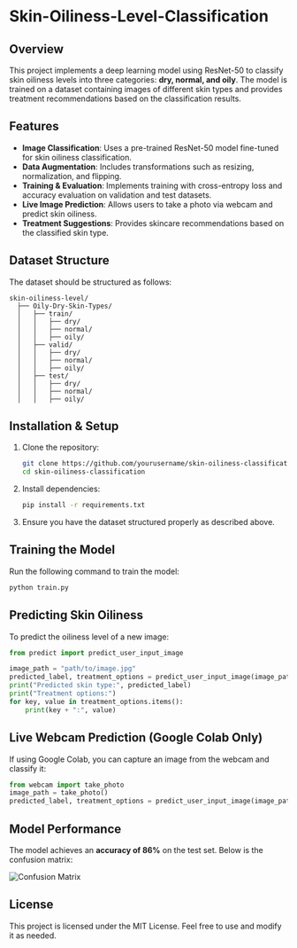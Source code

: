 # Skin-Oiliness-Level-Classification

## Overview
This project implements a deep learning model using ResNet-50 to classify skin oiliness levels into three categories: **dry, normal, and oily**. The model is trained on a dataset containing images of different skin types and provides treatment recommendations based on the classification results.

## Features
- **Image Classification**: Uses a pre-trained ResNet-50 model fine-tuned for skin oiliness classification.
- **Data Augmentation**: Includes transformations such as resizing, normalization, and flipping.
- **Training & Evaluation**: Implements training with cross-entropy loss and accuracy evaluation on validation and test datasets.
- **Live Image Prediction**: Allows users to take a photo via webcam and predict skin oiliness.
- **Treatment Suggestions**: Provides skincare recommendations based on the classified skin type.

## Dataset Structure
The dataset should be structured as follows:
```
skin-oiliness-level/
  ├── Oily-Dry-Skin-Types/
  │   ├── train/
  │   │   ├── dry/
  │   │   ├── normal/
  │   │   ├── oily/
  │   ├── valid/
  │   │   ├── dry/
  │   │   ├── normal/
  │   │   ├── oily/
  │   ├── test/
  │   │   ├── dry/
  │   │   ├── normal/
  │   │   ├── oily/
```

## Installation & Setup
1. Clone the repository:
   ```sh
   git clone https://github.com/yourusername/skin-oiliness-classification.git
   cd skin-oiliness-classification
   ```
2. Install dependencies:
   ```sh
   pip install -r requirements.txt
   ```
3. Ensure you have the dataset structured properly as described above.

## Training the Model
Run the following command to train the model:
```sh
python train.py
```

## Predicting Skin Oiliness
To predict the oiliness level of a new image:
```python
from predict import predict_user_input_image

image_path = "path/to/image.jpg"
predicted_label, treatment_options = predict_user_input_image(image_path)
print("Predicted skin type:", predicted_label)
print("Treatment options:")
for key, value in treatment_options.items():
    print(key + ":", value)
```

## Live Webcam Prediction (Google Colab Only)
If using Google Colab, you can capture an image from the webcam and classify it:
```python
from webcam import take_photo
image_path = take_photo()
predicted_label, treatment_options = predict_user_input_image(image_path)
```

## Model Performance
The model achieves an **accuracy of 86%** on the test set. Below is the confusion matrix:

![Confusion Matrix](confusion_matrix.png)

## License
This project is licensed under the MIT License. Feel free to use and modify it as needed.


